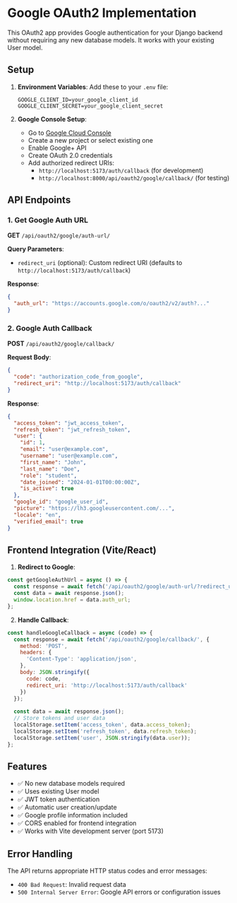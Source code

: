 # Google OAuth2 Implementation

This OAuth2 app provides Google authentication for your Django backend without requiring any new database models. It works with your existing User model.

## Setup

1. **Environment Variables**: Add these to your `.env` file:
   ```
   GOOGLE_CLIENT_ID=your_google_client_id
   GOOGLE_CLIENT_SECRET=your_google_client_secret
   ```

2. **Google Console Setup**:
   - Go to [Google Cloud Console](https://console.cloud.google.com/)
   - Create a new project or select existing one
   - Enable Google+ API
   - Create OAuth 2.0 credentials
   - Add authorized redirect URIs:
     - `http://localhost:5173/auth/callback` (for development)
     - `http://localhost:8000/api/oauth2/google/callback/` (for testing)

## API Endpoints

### 1. Get Google Auth URL
**GET** `/api/oauth2/google/auth-url/`

**Query Parameters**:
- `redirect_uri` (optional): Custom redirect URI (defaults to `http://localhost:5173/auth/callback`)

**Response**:
```json
{
  "auth_url": "https://accounts.google.com/o/oauth2/v2/auth?..."
}
```

### 2. Google Auth Callback
**POST** `/api/oauth2/google/callback/`

**Request Body**:
```json
{
  "code": "authorization_code_from_google",
  "redirect_uri": "http://localhost:5173/auth/callback"
}
```

**Response**:
```json
{
  "access_token": "jwt_access_token",
  "refresh_token": "jwt_refresh_token",
  "user": {
    "id": 1,
    "email": "user@example.com",
    "username": "user@example.com",
    "first_name": "John",
    "last_name": "Doe",
    "role": "student",
    "date_joined": "2024-01-01T00:00:00Z",
    "is_active": true
  },
  "google_id": "google_user_id",
  "picture": "https://lh3.googleusercontent.com/...",
  "locale": "en",
  "verified_email": true
}
```

## Frontend Integration (Vite/React)

1. **Redirect to Google**:
```javascript
const getGoogleAuthUrl = async () => {
  const response = await fetch('/api/oauth2/google/auth-url/?redirect_uri=http://localhost:5173/auth/callback');
  const data = await response.json();
  window.location.href = data.auth_url;
};
```

2. **Handle Callback**:
```javascript
const handleGoogleCallback = async (code) => {
  const response = await fetch('/api/oauth2/google/callback/', {
    method: 'POST',
    headers: {
      'Content-Type': 'application/json',
    },
    body: JSON.stringify({
      code: code,
      redirect_uri: 'http://localhost:5173/auth/callback'
    })
  });
  
  const data = await response.json();
  // Store tokens and user data
  localStorage.setItem('access_token', data.access_token);
  localStorage.setItem('refresh_token', data.refresh_token);
  localStorage.setItem('user', JSON.stringify(data.user));
};
```

## Features

- ✅ No new database models required
- ✅ Uses existing User model
- ✅ JWT token authentication
- ✅ Automatic user creation/update
- ✅ Google profile information included
- ✅ CORS enabled for frontend integration
- ✅ Works with Vite development server (port 5173)

## Error Handling

The API returns appropriate HTTP status codes and error messages:
- `400 Bad Request`: Invalid request data
- `500 Internal Server Error`: Google API errors or configuration issues
